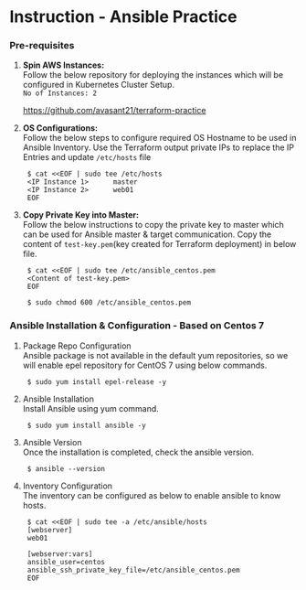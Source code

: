 # Instruction - Ansible Practice

### Pre-requisites
  
1. <b>Spin AWS Instances:</b></br>
    Follow the below repository for deploying the instances which will be configured in Kubernetes Cluster Setup.</br>
    `No of Instances: 2`

      <a href="https://github.com/avasant21/terraform-practice"> https://github.com/avasant21/terraform-practice</a></br>

2. <b>OS Configurations:</b></br>
    Follow the below steps to configure required OS Hostname to be used in Ansible Inventory. Use the Terraform output private IPs to replace the IP Entries and update `/etc/hosts` file</br>

        $ cat <<EOF | sudo tee /etc/hosts
        <IP Instance 1>      master
        <IP Instance 2>      web01
        EOF

3. <b>Copy Private Key into Master:</b></br>
    Follow the below instructions to copy the private key to master which can be used for Ansible master & target communication. Copy the content of `test-key.pem`(key created for Terraform deployment) in below file.</br>

        $ cat <<EOF | sudo tee /etc/ansible_centos.pem
        <Content of test-key.pem>
        EOF
        
        $ sudo chmod 600 /etc/ansible_centos.pem

### Ansible Installation & Configuration - Based on Centos 7

1. Package Repo Configuration</br>
    Ansible package is not available in the default yum repositories, so we will enable epel repository for CentOS 7 using below commands.</br>

        $ sudo yum install epel-release -y

2. Ansible Installation</br>
    Install Ansible using yum command.</br>

        $ sudo yum install ansible -y

3. Ansible Version</br>
    Once the installation is completed, check the ansible version.</br>

        $ ansible --version
        
4. Inventory Configuration</br>
    The inventory can be configured as below to enable ansible to know hosts.</br>

        $ cat <<EOF | sudo tee -a /etc/ansible/hosts
        [webserver]
        web01
        
        [webserver:vars]
        ansible_user=centos
        ansible_ssh_private_key_file=/etc/ansible_centos.pem
        EOF
        
